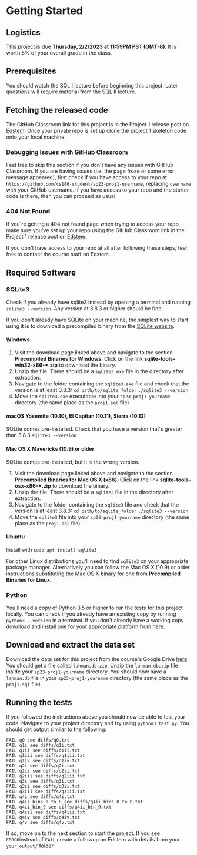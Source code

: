 # Getting Started

## Logistics

This project is due **Thursday, 2/2/2023 at 11:59PM PST (GMT-8)**. It is worth 5% of your overall grade in the class.

## Prerequisites

You should watch the SQL I lecture before beginning this project. Later questions will require material from the SQL II lecture.

## Fetching the released code

The GitHub Classroom link for this project is in the Project 1 release post on [Edstem](https://edstem.org/us/courses/33907/discussion/). Once your private repo is set up clone the project 1 skeleton code onto your local machine.

### Debugging Issues with GitHub Classroom

Feel free to skip this section if you don't have any issues with GitHub Classroom. If you are having issues \(i.e. the page froze or some error message appeared\), first check if you have access to your repo at `https://github.com/cs186-student/sp23-proj1-username`, replacing `username` with your GitHub username. If you have access to your repo and the starter code is there, then you can proceed as usual. 

### 404 Not Found

If you're getting a 404 not found page when trying to access your repo, make sure you've set up your repo using the GitHub Classroom link in the Project 1 release post on [Edstem](https://edstem.org/us/courses/33907/discussion/).

If you don't have access to your repo at all after following these steps, feel free to contact the course staff on Edstem.

## Required Software

### SQLite3

Check if you already have sqlite3 instead by opening a terminal and running `sqlite3 --version`. Any version at 3.8.3 or higher should be fine.

If you don't already have SQLite on your machine, the simplest way to start using it is to download a precompiled binary from the [SQLite website](http://www.sqlite.org/download.html).

#### Windows <a id="windows"></a>

1. Visit the download page linked above and navigate to the section **Precompiled Binaries for Windows**. Click on the link **sqlite-tools-win32-x86-\*.zip** to download the binary.
2. Unzip the file. There should be a `sqlite3.exe` file in the directory after extraction.
3. Navigate to the folder containing the `sqlite3.exe` file and check that the version is at least 3.8.3: `cd path/to/sqlite_folder` `./sqlite3 --version`
4. Move the `sqlite3.exe` executable into your `sp23-proj1-yourname` directory \(the same place as the `proj1.sql` file\)

#### macOS Yosemite \(10.10\), El Capitan \(10.11\), Sierra \(10.12\) <a id="macos-yosemite-10-10-el-capitan-10-11-sierra-10-12"></a>

SQLite comes pre-installed. Check that you have a version that's greater than 3.8.3 `sqlite3 --version`

#### Mac OS X Mavericks \(10.9\) or older <a id="mac-os-x-mavericks-10-9-or-older"></a>

SQLite comes pre-installed, but it is the wrong version.

1. Visit the download page linked above and navigate to the section **Precompiled Binaries for Mac OS X \(x86\)**. Click on the link **sqlite-tools-osx-x86-\*.zip** to download the binary.
2. Unzip the file. There should be a `sqlite3` file in the directory after extraction.
3. Navigate to the folder containing the `sqlite3` file and check that the version is at least 3.8.3: `cd path/to/sqlite_folder` `./sqlite3 --version`
4. Move the `sqlite3` file into your `sp23-proj1-yourname` directory \(the same place as the `proj1.sql` file\)

#### Ubuntu

Install with `sudo apt install sqlite3`

For other Linux distributions you'll need to find `sqlite3` on your appropriate package manager. Alternatively you can follow the Mac OS X \(10.9\) or older instructions substituting the Mac OS X binary for one from **Precompiled Binaries for Linux.**

### Python

You'll need a copy of Python 3.5 or higher to run the tests for this project locally. You can check if you already have an existing copy by running `python3 --version` in a terminal. If you don't already have a working copy download and install one for your appropriate platform from [here](https://www.python.org/downloads/).

## Download and extract the data set

Download the data set for this project from the course's Google Drive [here](https://drive.google.com/file/d/1WLMFAiNzrA0Qv3p80epO71uN8J6fTXYG/view?usp=sharing). You should get a file called `lahman.db.zip`. Unzip the `lahman.db.zip` file inside your `sp23-proj1-yourname` directory. You should now have a `lahman.db` file in your `sp23-proj1-yourname` directory \(the same place as the `proj1.sql` file\)

## Running the tests

If you followed the instructions above you should now be able to test your code. Navigate to your project directory and try using `python3 test.py`. You should get output similar to the following:

```text
FAIL q0 see diffs/q0.txt
FAIL q1i see diffs/q1i.txt
FAIL q1ii see diffs/q1ii.txt
FAIL q1iii see diffs/q1iii.txt
FAIL q1iv see diffs/q1iv.txt
FAIL q2i see diffs/q2i.txt
FAIL q2ii see diffs/q2ii.txt
FAIL q2iii see diffs/q2iii.txt
FAIL q3i see diffs/q3i.txt
FAIL q3ii see diffs/q3ii.txt
FAIL q3iii see diffs/q3iii.txt
FAIL q4i see diffs/q4i.txt
FAIL q4ii_bins_0_to_8 see diffs/q4ii_bins_0_to_8.txt
FAIL q4ii_bin_9 see diffs/q4ii_bin_9.txt
FAIL q4iii see diffs/q4iii.txt
FAIL q4iv see diffs/q4iv.txt
FAIL q4v see diffs/q4v.txt
```

If so, move on to the next section to start the project. If you see `ERROR`instead of `FAIL` create a followup on Edstem with details from your `your_output/` folder.

